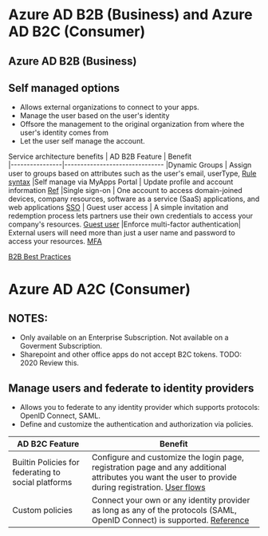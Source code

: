 # Azure AD B2B (Business) and Azure AD B2C (Consumer)

## Azure AD B2B (Business)


## Self managed options

* Allows external organizations to connect to your apps. 
* Manage the user based on the user's identity
* Offsore the management to the original organization from where the user's identity comes from
* Let the user self manage the account. 

Service architecture benefits
|      AD B2B Feature         |         Benefit               
|----------------|-------------------------------
|Dynamic Groups  | Assign user to groups based on attributes such as the user's email, userType, [Rule syntax](https://docs.microsoft.com/en-us/azure/active-directory/b2b/use-dynamic-groups)
|Self manage via MyApps Portal         | Update profile and account information [Ref](https://docs.microsoft.com/en-us/azure/active-directory/user-help/my-apps-portal-end-user-access)
|Single sign-on     | One account to access domain-joined devices, company resources, software as a service (SaaS) applications, and web applications [SSO](https://docs.microsoft.com/en-us/azure/active-directory/manage-apps/what-is-single-sign-on)
| Guest user access   | A simple invitation and redemption process lets partners use their own credentials to access your company's resources. [Guest user](https://docs.microsoft.com/en-us/azure/active-directory/b2b/what-is-b2b) 
|Enforce multi-factor authentication| External users will need more than just a user name and password to access your resources. [MFA](https://docs.microsoft.com/en-us/azure/active-directory/b2b/b2b-tutorial-require-mfa)


[B2B Best Practices](https://docs.microsoft.com/en-us/azure/active-directory/b2b/b2b-fundamentals)


# Azure AD A2C (Consumer)

## NOTES:
   * Only available on an Enterprise Subscription. Not available on a Goverment Subscription.
   * Sharepoint and other office apps do not accept B2C tokens. TODO: 2020 Review this. 

## Manage users and federate to identity providers

* Allows you to federate to any identity provider which supports protocols: OpenID Connect, SAML.
* Define and customize the authentication and authorization via policies.

|      AD B2C Feature         |         Benefit               
|----------------|-------------------------------
|Builtin Policies for federating to social platforms  |  Configure and customize the login page, registration page and any additional attributes you want the user to provide during registration. [User flows](https://docs.microsoft.com/en-us/azure/active-directory-b2c/user-flow-overview)
|Custom policies|Connect your own or any identity provider as long as any of the protocols (SAML, OpenID Connect) is supported. [Reference](https://docs.microsoft.com/en-us/azure/active-directory-b2c/custom-policy-overview)|
